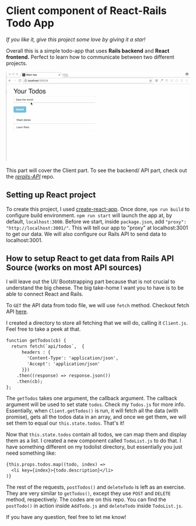 # Client component of React-Rails Todo App

*If you like it, give this project some love by giving it a star!*

Overall this is a simple todo-app that uses **Rails backend** and **React frontend.** Perfect to learn how to
communicate between two different projects.

![ReRails Demo](./public/ReRails-Todo-Demo1.gif)

This part will cover the Client part. To see the backend/ API part, check out the [ *rerails-API*](https://github.com/IggHub/rerails-api) repo.

## Setting up React project

To create this project, I used [create-react-app](https://github.com/facebookincubator/create-react-app). Once done, `npm run build` to configure build environment. `npm run start` will launch the app at, by default, `localhost:3000`. Before we start, inside `package.json`, add `"proxy": "http://localhost:3001/"`. This will tell our app to "proxy" at localhost:3001 to get our data. We will also configure our Rails API to send data to localhost:3001.

## How to setup React to get data from Rails API Source (works on most API sources)

I will leave out the UI/ Bootstrapping part because that is not crucial to understand the big cheese. The big take-home I want you to have is to be able to connect React and Rails.

To `GET` the API data from todo file, we will use `fetch` method. Checkout fetch API [here](https://developer.mozilla.org/en-US/docs/Web/API/Fetch_API).

I created a directory to store all fetching that we will do, calling it `Client.js`. Feel free to take a peek at that.

```
function getTodos(cb) {
  return fetch(`api/todos`,  {
      headers : {
        'Content-Type': 'application/json',
        'Accept': 'application/json'
      }})
    .then((response) => response.json())
    .then(cb);
};
```

The `getTodos` takes one argument, the callback argument. The callback argument will be used to set state `todos`. Check my `Todos.js` for more info. Essentially, when `Client.getTodos()` is run, it will fetch all the data (with promise), gets all the todos data in an array, and once we get them, we will set them to equal our `this.state.todos`. That's it!

Now that `this.state.todos` contain all todos, we can map them and display them as a list. I created a new component called `TodoList.js` to do that. I have something different on my todolist directory, but essentially you just need something like:

```
{this.props.todos.map((todo, index) =>
  <li key={index}>{todo.description}</li>
)}
```

The rest of the requests, `postTodos()` and `deleteTodo` is left as an exercise. They are very similar to `getTodos()`, except they use `POST` and `DELETE` method, respectively. The codes are on this repo. You can find the `postTodo()` in action inside `AddTodo.js` and `deleteTodo` inside `TodoList.js`.

If you have any question, feel free to let me know!
